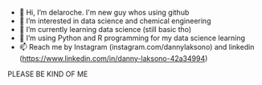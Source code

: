 - 👋 Hi, I’m delaroche. I'm new guy whos using github
- 👀 I’m interested in data science and chemical engineering
- 🌱 I’m currently learning data science (still basic tho)
- 💞️ I’m using Python and R programming for my data science learning
- 📫 Reach me by Instagram (instagram.com/dannylaksono) and linkedin (https://www.linkedin.com/in/danny-laksono-42a34994)

<!---
altacha/altacha is a ✨ special ✨ repository because its `README.md` (this file) appears on your GitHub profile.
You can click the Preview link to take a look at your changes.
--->
 PLEASE BE KIND OF ME
